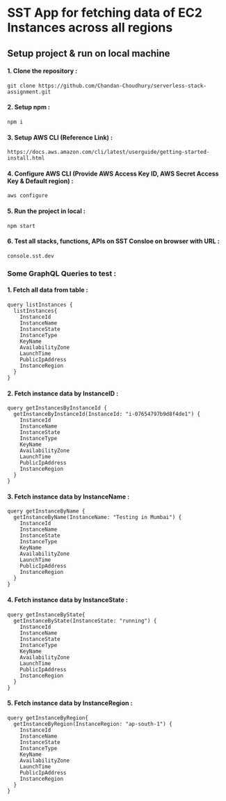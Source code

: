 # SST App for fetching data of EC2 Instances across all regions

## Setup project & run on local machine

#### 1. Clone the repository :

```
git clone https://github.com/Chandan-Choudhury/serverless-stack-assignment.git
```

#### 2. Setup npm :

```
npm i
```

#### 3. Setup AWS CLI (Reference Link) :

```
https://docs.aws.amazon.com/cli/latest/userguide/getting-started-install.html
```

#### 4. Configure AWS CLI (Provide AWS Access Key ID, AWS Secret Access Key & Default region) :

```
aws configure
```

#### 5. Run the project in local :

```
npm start
```

#### 6. Test all stacks, functions, APIs on SST Consloe on browser with URL :

```
console.sst.dev
```

### Some GraphQL Queries to test :

#### 1. Fetch all data from table :

```
query listInstances {
  listInstances{
    InstanceId
    InstanceName
    InstanceState
    InstanceType
    KeyName
    AvailabilityZone
    LaunchTime
    PublicIpAddress
    InstanceRegion
  }
}
```

#### 2. Fetch instance data by InstanceID :

```
query getInstancesByInstanceId {
  getInstanceByInstanceId(InstanceId: "i-07654797b9d8f4de1") {
    InstanceId
    InstanceName
    InstanceState
    InstanceType
    KeyName
    AvailabilityZone
    LaunchTime
    PublicIpAddress
    InstanceRegion
  }
}
```

#### 3. Fetch instance data by InstanceName :

```
query getInstanceByName {
  getInstanceByName(InstanceName: "Testing in Mumbai") {
    InstanceId
    InstanceName
    InstanceState
    InstanceType
    KeyName
    AvailabilityZone
    LaunchTime
    PublicIpAddress
    InstanceRegion
  }
}
```

#### 4. Fetch instance data by InstanceState :

```
query getInstanceByState{
  getInstanceByState(InstanceState: "running") {
    InstanceId
    InstanceName
    InstanceState
    InstanceType
    KeyName
    AvailabilityZone
    LaunchTime
    PublicIpAddress
    InstanceRegion
  }
}
```

#### 5. Fetch instance data by InstanceRegion :

```
query getInstanceByRegion{
  getInstanceByRegion(InstanceRegion: "ap-south-1") {
    InstanceId
    InstanceName
    InstanceState
    InstanceType
    KeyName
    AvailabilityZone
    LaunchTime
    PublicIpAddress
    InstanceRegion
  }
}
```
